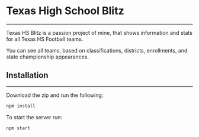 # Texas High School Blitz

---

Texas HS Blitz is a passion project of mine, that shows information and stats for all Texas HS Football teams.

You can see all teams, based on classifications, districts, enrollments, and state championship appearances.

## Installation

---

Download the zip and run the following:

```bash
npm install
```

To start the server run:

```bash
npm start
```
